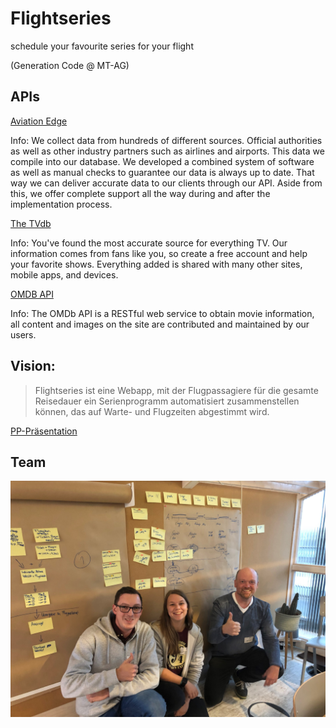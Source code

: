 # Flightseries
schedule your favourite series for your flight

(Generation Code @ MT-AG)

## APIs

[Aviation Edge](https://aviation-edge.com)

Info: We collect data from hundreds of different sources. Official authorities as well as other industry partners such as airlines and airports. This data we compile into our database. We developed a combined system of software as well as manual checks to guarantee our data is always up to date. That way we can deliver accurate data to our clients through our API. Aside from this, we offer complete support all the way during and after the implementation process.

[The TVdb](https://www.thetvdb.com/)

Info: You've found the most accurate source for everything TV. Our information comes from fans like you, so create a free account and help your favorite shows. Everything added is shared with many other sites, mobile apps, and devices.

[OMDB API](http://omdbapi.com/)

Info: The OMDb API is a RESTful web service to obtain movie information, all content and images on the site are contributed and maintained by our users.

## Vision:

> Flightseries ist eine Webapp, mit der Flugpassagiere für die gesamte Reisedauer ein Serienprogramm automatisiert zusammenstellen können, das auf Warte- und Flugzeiten abgestimmt wird.

[PP-Präsentation](docs/Pr%C3%A4sentation/Flightseries.pptx)

## Team

![Das Flightseries Team](docs/images/team.jpg)

